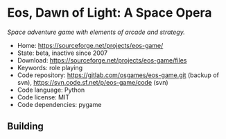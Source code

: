 # Eos, Dawn of Light: A Space Opera

_Space adventure game with elements of arcade and strategy._

- Home: https://sourceforge.net/projects/eos-game/
- State: beta, inactive since 2007
- Download: https://sourceforge.net/projects/eos-game/files
- Keywords: role playing
- Code repository: https://gitlab.com/osgames/eos-game.git (backup of svn), https://svn.code.sf.net/p/eos-game/code (svn)
- Code language: Python
- Code license: MIT
- Code dependencies: pygame

## Building

